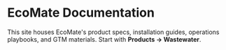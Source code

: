 # EcoMate Documentation

This site houses EcoMate's product specs, installation guides, operations playbooks, and GTM materials. Start with **Products → Wastewater**.